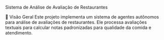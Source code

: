 Sistema de Análise de Avaliação de Restaurantes 

📖 Visão Geral
Este projeto implementa um sistema de agentes autônomos para análise de avaliações de restaurantes. Ele processa avaliações textuais para calcular notas padronizadas para qualidade da comida e atendimento.
